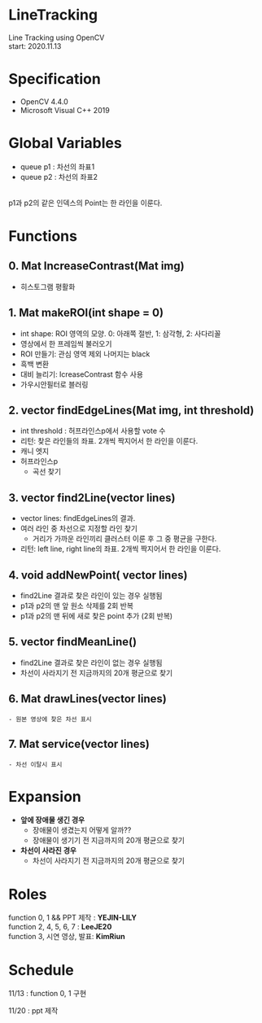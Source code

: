 # LineTracking
Line Tracking using OpenCV <br>
start: 2020.11.13

# Specification
* OpenCV 4.4.0
* Microsoft Visual C++ 2019

# Global Variables
- queue<Point> p1 : 차선의 좌표1
- queue<Point> p2 : 차선의 좌표2
<br>
p1과 p2의 같은 인덱스의 Point는 한 라인을 이룬다.
  



# Functions
## __0. Mat IncreaseContrast(Mat img) <br>__
- 히스토그램 평활화

## __1. Mat makeROI(int shape = 0) <br>__
- int shape: ROI 영역의 모양. 0: 아래쪽 절반, 1: 삼각형, 2: 사다리꼴
- 영상에서 한 프레임씩 불러오기
- ROI 만들기: 관심 영역 제외 나머지는 black
- 흑백 변환
- 대비 늘리기: IcreaseContrast 함수 사용
- 가우시안필터로 블러링

## __2. vector<Point> findEdgeLines(Mat img, int threshold) <br>__
  - int threshold : 허프라인스p에서 사용할 vote 수
  - 리턴: 찾은 라인들의 좌표. 2개씩 짝지어서 한 라인을 이룬다.
  - 캐니 엣지
  - 허프라인스p
    + 곡선 찾기

## __3. vector<Point> find2Line(vector<Point> lines) <br>__
   - vector<Point> lines: findEdgeLines의 결과.
   - 여러 라인 중 차선으로 지정할 라인 찾기
      + 거리가 가까운 라인끼리 클러스터 이룬 후 그 중 평균을 구한다.
   - 리턴: left line, right line의 좌표. 2개씩 짝지어서 한 라인을 이룬다.

## __4. void addNewPoint( vector<Point> lines) <br>__
  - find2Line 결과로 찾은 라인이 있는 경우 실행됨
  - p1과 p2의 맨 앞 원소 삭제를 2회 반복
  - p1과 p2의 맨 뒤에 새로 찾은 point 추가 (2회 반복)

## 5. vector<Point> findMeanLine() <br>
   - find2Line 결과로 찾은 라인이 없는 경우 실행됨
   - 차선이 사라지기 전 지금까지의 20개 평균으로 찾기

## 6. Mat drawLines(vector<Point> lines) <br>
    - 원본 영상에 찾은 차선 표시
  
## 7. Mat service(vector<Point> lines) <br>
    - 차선 이탈시 표시
  

# Expansion
* __앞에 장애물 생긴 경우__
  - 장애물이 생겼는지 어떻게 알까??
  - 장애물이 생기기 전 지금까지의 20개 평균으로 찾기
* __차선이 사라진 경우__
  - 차선이 사라지기 전 지금까지의 20개 평균으로 찾기
  

# Roles
function 0, 1 &&  PPT 제작 : __YEJIN-LILY<br>__
function 2, 4, 5, 6, 7 : __LeeJE20<br>__
function 3, 시연 영상, 발표: __KimRiun<br>__


# Schedule
11/13 : function 0, 1 구현

11/20 : ppt 제작
  
